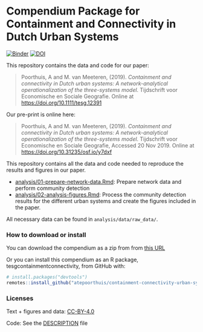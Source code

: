 
<!-- README.md is generated from README.Rmd. Please edit that file -->

# Compendium Package for Containment and Connectivity in Dutch Urban Systems

[![Binder](https://mybinder.org/badge_logo.svg)](https://mybinder.org/v2/gh/atepoorthuis/containment-connectivity-urban-systems/master?urlpath=rstudio)
[![DOI](https://zenodo.org/badge/220612499.svg)](https://zenodo.org/badge/latestdoi/220612499)

This repository contains the data and code for our paper:

> Poorthuis, A and M. van Meeteren, (2019). *Containment and
> connectivity in Dutch urban systems: A network-analytical
> operationalization of the three-systems model*. Tijdschrift voor
> Economische en Sociale Geografie. Online at
> <https://doi.org/10.1111/tesg.12391>

Our pre-print is online here:

> Poorthuis, A and M. van Meeteren, (2019). *Containment and
> connectivity in Dutch urban systems: A network-analytical
> operationalization of the three-systems model*. Tijdschrift voor
> Economische en Sociale Geografie, Accessed 20 Nov 2019. Online at
> <https://doi.org/10.31235/osf.io/y7dxf>

This repository contains all the data and code needed to reproduce the
results and figures in our
    paper.

  - [analysis/01-prepare-network-data.Rmd](analysis/01-prepare-network-data.md):
    Prepare network data and perform community detection
  - [analysis/02-analysis-figures.Rmd](analysis/02-analysis-figures.md):
    Process the community detection results for the different urban
    systems and create the figures included in the paper.

All necessary data can be found in `analysis/data/raw_data/`.

### How to download or install

You can download the compendium as a zip from from [this
URL](https://github.com/atepoorthuis/containment-connectivity-urban-systems/archive/master.zip)

Or you can install this compendium as an R package,
tesgcontainmentconnectivity, from GitHub with:

``` r
# install.packages("devtools")
remotes::install_github("atepoorthuis/containment-connectivity-urban-systems")
```

### Licenses

Text + figures and data:
[CC-BY-4.0](http://creativecommons.org/licenses/by/4.0/)

Code: See the [DESCRIPTION](DESCRIPTION) file
